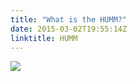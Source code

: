 ```yaml
---
title: "What is the HUMM?"
date: 2015-03-02T19:55:14Z
linktitle: HUMM
---
```


![](/img/ab/9a/974cc83d410accefd9ad601a6af0.jpg)
